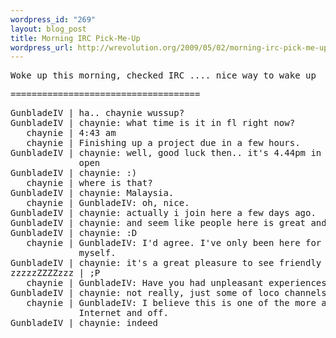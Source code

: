 ```yaml
--- 
wordpress_id: "269"
layout: blog_post
title: Morning IRC Pick-Me-Up
wordpress_url: http://wrevolution.org/2009/05/02/morning-irc-pick-me-up/
---
```

<span style="font-family: monospace;">Woke up this morning, checked IRC .... nice way to wake up</span>

<span style="font-family: monospace;"> ====================================</span>
<pre><span style="font-family: monospace;">GunbladeIV | ha.. chaynie wussup?                                                             â”‚ Ax3            
GunbladeIV | chaynie: what time is it in fl right now?                                        â”‚ boredandblogging
<span>   chaynie | 4:43 am                                                                          â”‚ c0mp13<a style="cursor: pointer;">3713313371</a></span>
   chaynie | Finishing up a project due in a few hours.                                       â”‚ Catsceo       
GunbladeIV | chaynie: well, good luck then.. it's 4.44pm in my country so my eyes are widely  â”‚ clintc_home
             open                                                                             â”‚ crashsystems0
GunbladeIV | chaynie: :)                                                                      â”‚ dantalizing
   chaynie | where is that?                                                                   â”‚ hal14450       
GunbladeIV | chaynie: Malaysia.                                                               â”‚ ianmcorvidae
   chaynie | GunbladeIV: oh, nice.                                                            â”‚ itnet7     
GunbladeIV | chaynie: actually i join here a few days ago.                                    â”‚ locobot_4      
GunbladeIV | chaynie: and seem like people here is great and friendly..                       â”‚ Lupine      
GunbladeIV | chaynie: :D                                                                      â”‚ maxolasersquad
   chaynie | GunbladeIV: I'd agree. I've only been here for a little less than two weeks      â”‚ MianoSM1     
             myself.                                                                          â”‚ pak33m|work
GunbladeIV | chaynie: it's a great pleasure to see friendly people in loco channel            â”‚ roadmap     
zzzzzZZZZzzz | ;P                                                                             â”‚ ropetin   
   chaynie | GunbladeIV: Have you had unpleasant experiences in other channels previously?    â”‚ sfire    
GunbladeIV | chaynie: not really, just some of loco channels are quiet for the whole weeks    â”‚ Sindacious     
   chaynie | GunbladeIV: I believe this is one of the more active Loco groups, both on the    â”‚ statik       
             Internet and off.                                                                â”‚ zbrown      
GunbladeIV | chaynie: indeed                                                                  â”‚ zoopster   
</span></pre>
<div class="zemanta-pixie">
<pre><img class="zemanta-pixie-img" src="http://img.zemanta.com/pixy.gif?x-id=e244c179-3ebc-8c51-bea2-36649c430257" alt="" /></pre>
</div>
